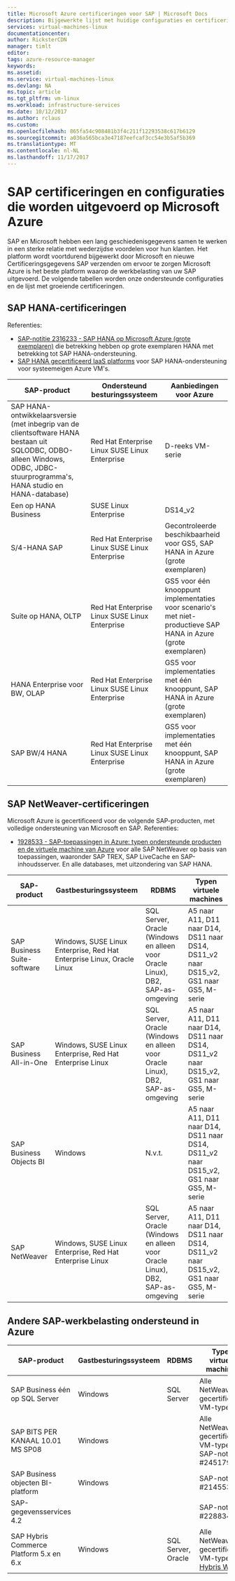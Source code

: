 ```yaml
---
title: Microsoft Azure certificeringen voor SAP | Microsoft Docs
description: Bijgewerkte lijst met huidige configuraties en certificeringen van SAP op de Azure-platform.
services: virtual-machines-linux
documentationcenter: 
author: RicksterCDN
manager: timlt
editor: 
tags: azure-resource-manager
keywords: 
ms.assetid: 
ms.service: virtual-machines-linux
ms.devlang: NA
ms.topic: article
ms.tgt_pltfrm: vm-linux
ms.workload: infrastructure-services
ms.date: 10/12/2017
ms.author: rclaus
ms.custom: 
ms.openlocfilehash: 865fa54c908481b3f4c211f12293538c617b6129
ms.sourcegitcommit: a036a565bca3e47187eefcaf3cc54e3b5af5b369
ms.translationtype: MT
ms.contentlocale: nl-NL
ms.lasthandoff: 11/17/2017
---
```

# <a name="sap-certifications-and-configurations-running-on-microsoft-azure"></a>SAP certificeringen en configuraties die worden uitgevoerd op Microsoft Azure

SAP en Microsoft hebben een lang geschiedenisgegevens samen te werken in een sterke relatie met wederzijdse voordelen voor hun klanten. Het platform wordt voortdurend bijgewerkt door Microsoft en nieuwe Certificeringsgegevens SAP verzenden om ervoor te zorgen Microsoft Azure is het beste platform waarop de werkbelasting van uw SAP uitgevoerd. De volgende tabellen worden onze ondersteunde configuraties en de lijst met groeiende certificeringen. 

## <a name="sap-hana-certifications"></a>SAP HANA-certificeringen
Referenties:

- [SAP-notitie 2316233 - SAP HANA op Microsoft Azure (grote exemplaren)](https://launchpad.support.sap.com/#/notes/2316233) die betrekking hebben op grote exemplaren HANA met betrekking tot SAP HANA-ondersteuning.
- [SAP HANA gecertificeerd IaaS platforms](https://www.sap.com/dmc/exp/2014-09-02-hana-hardware/enEN/iaas.html#categories=Amazon%20Web%20Services%2CMicrosoft%20Azure) voor SAP HANA-ondersteuning voor systeemeigen Azure VM's.

| SAP-product | Ondersteund besturingssysteem | Aanbiedingen voor Azure |
| --- | --- | --- |
| SAP HANA-ontwikkelaarsversie (met inbegrip van de clientsoftware HANA bestaan uit SQLODBC, ODBO-alleen Windows, ODBC, JDBC-stuurprogramma's, HANA studio en HANA-database) | Red Hat Enterprise Linux SUSE Linux Enterprise | D-reeks VM-serie |
| Een op HANA Business | SUSE Linux Enterprise | DS14_v2 |
| S/4-HANA SAP |Red Hat Enterprise Linux SUSE Linux Enterprise | Gecontroleerde beschikbaarheid voor GS5, SAP HANA in Azure (grote exemplaren) |
| Suite op HANA, OLTP | Red Hat Enterprise Linux SUSE Linux Enterprise | GS5 voor één knooppunt implementaties voor scenario's met niet-productieve SAP HANA in Azure (grote exemplaren) |
| HANA Enterprise voor BW, OLAP | Red Hat Enterprise Linux SUSE Linux Enterprise | GS5 voor implementaties met één knooppunt, SAP HANA in Azure (grote exemplaren) |
| SAP BW/4 HANA | Red Hat Enterprise Linux SUSE Linux Enterprise | GS5 voor implementaties met één knooppunt, SAP HANA in Azure (grote exemplaren) |

## <a name="sap-netweaver-certifications"></a>SAP NetWeaver-certificeringen
Microsoft Azure is gecertificeerd voor de volgende SAP-producten, met volledige ondersteuning van Microsoft en SAP.
Referenties:

- [1928533 - SAP-toepassingen in Azure: typen ondersteunde producten en de virtuele machine van Azure](https://launchpad.support.sap.com/#/notes/1928533) voor alle SAP NetWeaver op basis van toepassingen, waaronder SAP TREX, SAP LiveCache en SAP-inhoudsserver. En alle databases, met uitzondering van SAP HANA.


| SAP-product | Gastbesturingssysteem | RDBMS | Typen virtuele machines |
| --- | --- | --- | --- |
| SAP Business Suite-software |Windows, SUSE Linux Enterprise, Red Hat Enterprise Linux, Oracle Linux |SQL Server, Oracle (Windows en alleen voor Oracle Linux), DB2, SAP-as-omgeving |A5 naar A11, D11 naar D14, DS11 naar DS14, DS11_v2 naar DS15_v2, GS1 naar GS5, M-serie |
| SAP Business All-in-One |Windows, SUSE Linux Enterprise, Red Hat Enterprise Linux |SQL Server, Oracle (Windows en alleen voor Oracle Linux), DB2, SAP-as-omgeving |A5 naar A11, D11 naar D14, DS11 naar DS14, DS11_v2 naar DS15_v2, GS1 naar GS5, M-serie |
| SAP Business Objects BI |Windows |N.v.t. |A5 naar A11, D11 naar D14, DS11 naar DS14, DS11_v2 naar DS15_v2, GS1 naar GS5, M-serie |
| SAP NetWeaver |Windows, SUSE Linux Enterprise, Red Hat Enterprise Linux |SQL Server, Oracle (Windows en alleen voor Oracle Linux), DB2, SAP-as-omgeving |A5 naar A11, D11 naar D14, DS11 naar DS14, DS11_v2 naar DS15_v2, GS1 naar GS5, M-serie |

## <a name="other-sap-workload-supported-on-azure"></a>Andere SAP-werkbelasting ondersteund in Azure

| SAP-product | Gastbesturingssysteem | RDBMS | Typen virtuele machines |
| --- | --- | --- | --- |
| SAP Business één op SQL Server | Windows  | SQL Server | Alle NetWeaver gecertificeerd VM-typen |
| SAP BITS PER KANAAL 10.01 MS SP08 | Windows | | Alle NetWeaver gecertificeerd VM-typen<br /> SAP-notitie #2451795 |
| SAP Business objecten BI-platform | Windows | | SAP-notitie #2145537 |
| SAP-gegevensservices 4.2 | | | SAP-notitie #2288344 |
| SAP Hybris Commerce Platform 5.x en 6.x | Windows | SQL Server, Oracle | Alle NetWeaver gecertificeerd VM-typen<br /> [Hybris Wiki](https://wiki.hybris.com/display/SUP/Using+the+hybris+Platform+with+the+Cloud) |
